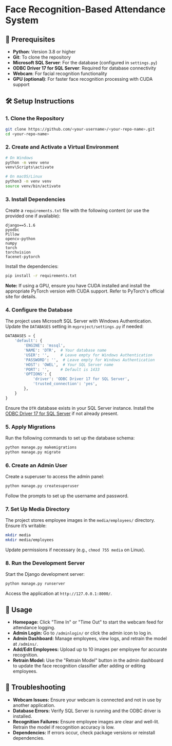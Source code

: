 # Face Recognition-Based Attendance System

## 📌 Prerequisites
- **Python**: Version 3.8 or higher
- **Git**: To clone the repository
- **Microsoft SQL Server**: For the database (configured in `settings.py`)
- **ODBC Driver 17 for SQL Server**: Required for database connectivity
- **Webcam**: For facial recognition functionality
- **GPU (optional)**: For faster face recognition processing with CUDA support

## 🛠️ Setup Instructions

### 1. Clone the Repository
```bash
git clone https://github.com/<your-username>/<your-repo-name>.git
cd <your-repo-name>
```

### 2. Create and Activate a Virtual Environment
```bash
# On Windows
python -m venv venv
venv\Scripts\activate

# On macOS/Linux
python3 -m venv venv
source venv/bin/activate
```

### 3. Install Dependencies
Create a `requirements.txt` file with the following content (or use the provided one if available):
```plaintext
django==5.1.6
pyodbc
Pillow
opencv-python
numpy
torch
torchvision
facenet-pytorch
```
Install the dependencies:
```bash
pip install -r requirements.txt
```
**Note:** If using a GPU, ensure you have CUDA installed and install the appropriate PyTorch version with CUDA support. Refer to PyTorch's official site for details.

### 4. Configure the Database
The project uses Microsoft SQL Server with Windows Authentication. Update the `DATABASES` setting in `myproject/settings.py` if needed:
```python
DATABASES = {
    'default': {
        'ENGINE': 'mssql',
        'NAME': 'DTR',  # Your database name
        'USER': '',     # Leave empty for Windows Authentication
        'PASSWORD': '',  # Leave empty for Windows Authentication
        'HOST': 'OWEL',  # Your SQL Server name
        'PORT': '',     # Default is 1433
        'OPTIONS': {
            'driver': 'ODBC Driver 17 for SQL Server',
            'trusted_connection': 'yes',
        },
    }
}
```
Ensure the `DTR` database exists in your SQL Server instance.
Install the [ODBC Driver 17 for SQL Server](https://docs.microsoft.com/en-us/sql/connect/odbc/microsoft-odbc-driver-for-sql-server) if not already present.

### 5. Apply Migrations
Run the following commands to set up the database schema:
```bash
python manage.py makemigrations
python manage.py migrate
```

### 6. Create an Admin User
Create a superuser to access the admin panel:
```bash
python manage.py createsuperuser
```
Follow the prompts to set up the username and password.

### 7. Set Up Media Directory
The project stores employee images in the `media/employees/` directory. Ensure it’s writable:
```bash
mkdir media
mkdir media/employees
```
Update permissions if necessary (e.g., `chmod 755 media` on Linux).

### 8. Run the Development Server
Start the Django development server:
```bash
python manage.py runserver
```
Access the application at `http://127.0.0.1:8000/`.

## 🚀 Usage
- **Homepage:** Click "Time In" or "Time Out" to start the webcam feed for attendance logging.
- **Admin Login:** Go to `/adminlogin/` or click the admin icon to log in.
- **Admin Dashboard:** Manage employees, view logs, and retrain the model at `/admins/`.
- **Add/Edit Employees:** Upload up to 10 images per employee for accurate recognition.
- **Retrain Model:** Use the "Retrain Model" button in the admin dashboard to update the face recognition classifier after adding or editing employees.

## 🔧 Troubleshooting
- **Webcam Issues:** Ensure your webcam is connected and not in use by another application.
- **Database Errors:** Verify SQL Server is running and the ODBC driver is installed.
- **Recognition Failures:** Ensure employee images are clear and well-lit. Retrain the model if recognition accuracy is low.
- **Dependencies:** If errors occur, check package versions or reinstall dependencies.
